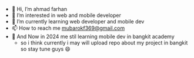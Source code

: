 - 👋 Hi, I’m ahmad farhan 
- 👀 I’m interested in web and mobile developer
- 🌱 I’m currently learning web developer and mobile dev 
- 📫 How to reach me mubarokf369@gmail.com
- 📖 And Now in 2024 me stil learning mobile dev in bangkit academy
    - so i think currently i may will upload repo about my project in bangkit so stay tune guys 😄

<!---
Mubarok16/Mubarok16 is a ✨ special ✨ repository because its `README.md` (this file) appears on your GitHub profile.
You can click the Preview link to take a look at your changes.
--->
